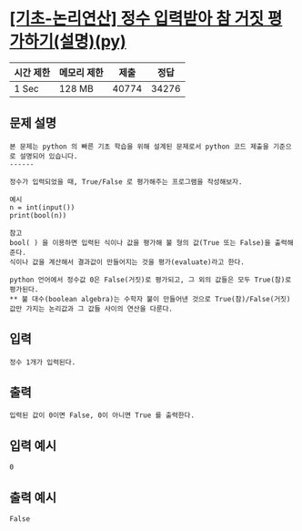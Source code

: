 # [[기초-논리연산] 정수 입력받아 참 거짓 평가하기(설명)(py)](https://codeup.kr/problem.php?id=6052)

| 시간 제한 | 메모리 제한 | 제출 | 정답 |
| --- | --- | --- | --- |
| 1 Sec | 128 MB | 40774 | 34276 |

## **문제 설명**

```
본 문제는 python 의 빠른 기초 학습을 위해 설계된 문제로서 python 코드 제출을 기준으로 설명되어 있습니다. 
------

정수가 입력되었을 때, True/False 로 평가해주는 프로그램을 작성해보자.

예시
n = int(input())
print(bool(n))

참고
bool( ) 을 이용하면 입력된 식이나 값을 평가해 불 형의 값(True 또는 False)을 출력해준다.
식이나 값을 계산해서 결과값이 만들어지는 것을 평가(evaluate)라고 한다. 

python 언어에서 정수값 0은 False(거짓)로 평가되고, 그 외의 값들은 모두 True(참)로 평가된다.
** 불 대수(boolean algebra)는 수학자 불이 만들어낸 것으로 True(참)/False(거짓) 값만 가지는 논리값과 그 값들 사이의 연산을 다룬다.
```

## 입력

```
정수 1개가 입력된다.
```

## 출력

```
입력된 값이 0이면 False, 0이 아니면 True 를 출력한다.
```

## 입력 예시

```
0
```

## 출력 예시

```
False
```
